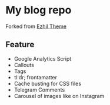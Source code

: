 # My blog repo

Forked from [Ezhil Theme](https://github.com/vividvilla/ezhil)

## Feature
- Google Analytics Script
- Callouts
- Tags
- tl:dr; frontamatter
- Cache busting for CSS files
- Telegram Comments
- Сarousel of images like on Instagram
